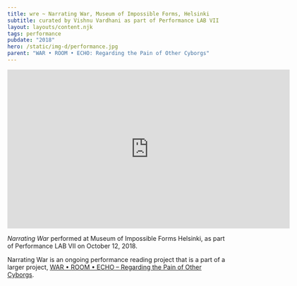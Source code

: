 ```yaml
---
title: wre ~ Narrating War, Museum of Impossible Forms, Helsinki
subtitle: curated by Vishnu Vardhani as part of Performance LAB VII
layout: layouts/content.njk
tags: performance
pubdate: "2018"
hero: /static/img-d/performance.jpg
parent: "WAR • ROOM • ECHO: Regarding the Pain of Other Cyborgs"
---
```

<iframe src="https://player.vimeo.com/video/297712769" width="640" height="360" frameborder="0" webkitallowfullscreen mozallowfullscreen allowfullscreen></iframe>

_Narrating War_ performed at Museum of Impossible Forms Helsinki, as part of Performance LAB VII on October 12, 2018.

Narrating War is an ongoing performance reading project that is a part of a larger project, [WAR • ROOM • ECHO – Regarding the Pain of Other Cyborgs](https://aliakbarmehta.com/projects/war-room-echo.html).

